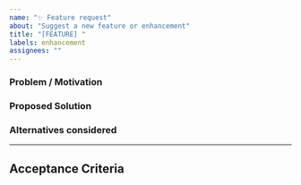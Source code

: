 ```yaml
---
name: "✨ Feature request"
about: "Suggest a new feature or enhancement"
title: "[FEATURE] "
labels: enhancement
assignees: ""
---
```


### Problem / Motivation
<!-- What problem does this feature solve? Why is it needed? -->

### Proposed Solution
<!-- Describe the feature you’d like to see -->

### Alternatives considered
<!-- If applicable, describe any alternative solutions or features you have considered -->

---

## Acceptance Criteria
<!-- Any specific requirements to be fulfilled to fix the issue, leave empty if not needed -->
